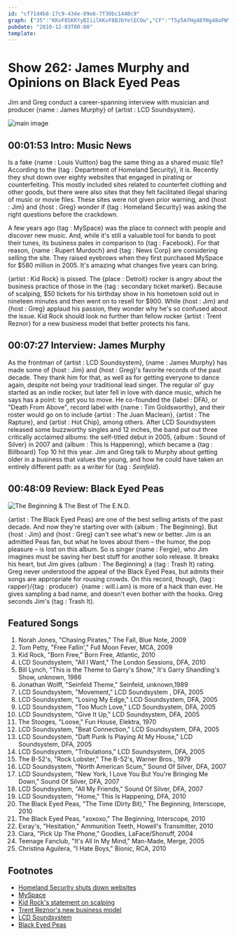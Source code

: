 ```yaml
---
id: "cf71d4b8-17c9-434e-89e6-7f30bc1440c9"
graph: {"35":"KKvF8SKKYyBIiilKKvF8BJbYelECOw","CF":"TSy5AfHg48fHg48oFWYwfHg48sTYTyIxfAifHg488DkhrTSy5ATSy5AoFWYwkhsHOoFWYwlgKy3oFWYwiyMScoFWYwMHVNYoFWYw","289":"BDfEyxrEsfBQsAMxrEsfBQsAMX6cfdBHm1GBQsAM3yXPiChgWJ3koZS3yXPi"}
pubdate: "2010-12-03T00:00"
template: 
---
```






# Show 262: James Murphy and Opinions on Black Eyed Peas

Jim and Greg conduct a career-spanning interview with musician and producer {name : James Murphy} of {artist : LCD Soundsystem}.

![main image](https://static.soundopinions.org/images/2010/jamesmurphy.jpg)



## 00:01:53 Intro: Music News

Is a fake {name : Louis Vuitton} bag the same thing as a shared music file? According to the {tag : Department of Homeland Security}, it is. Recently they shut down over eighty websites that engaged in pirating or counterfeiting. This mostly included sites related to counterfeit clothing and other goods, but there were also sites that they felt facilitated illegal sharing of music or movie files. These sites were not given prior warning, and {host : Jim} and {host : Greg} wonder if {tag : Homeland Security} was asking the right questions before the crackdown.

A few years ago {tag : MySpace} was the place to connect with people and discover new music. And, while it's still a valuable tool for bands to post their tunes, its business pales in comparison to {tag : Facebook}. For that reason, {name : Rupert Murdoch} and {tag : News Corp} are considering selling the site. They raised eyebrows when they first purchased MySpace for $580 million in 2005. It's amazing what changes five years can bring.

{artist : Kid Rock} is pissed. The {place : Detroit} rocker is angry about the business practice of those in the {tag : secondary ticket market}. Because of scalping, $50 tickets for his birthday show in his hometown sold out in nineteen minutes and then went on to resell for $900. While {host : Jim} and {host : Greg} applaud his passion, they wonder why he's so confused about the issue. Kid Rock should look no further than fellow rocker {artist : Trent Reznor} for a new business model that better protects his fans.



## 00:07:27 Interview: James Murphy

As the frontman of {artist : LCD Soundsystem}, {name : James Murphy} has made some of {host : Jim} and {host : Greg}'s favorite records of the past decade. They thank him for that, as well as for getting everyone to dance again, despite not being your traditional lead singer. The regular ol' guy started as an indie rocker, but later fell in love with dance music, which he says has a point: to get you to move. He co-founded the {label : DFA}, or "Death From Above", record label with {name : Tim Goldsworthy}, and their roster would go on to include {artist : The Juan Maclean}, {artist : The Rapture}, and {artist : Hot Chip}, among others. After LCD Soundsystem released some buzzworthy singles and 12 inches, the band put out three critically acclaimed albums: the self-titled debut in 2005, {album : Sound of Silver} in 2007 and {album : This Is Happening}, which became a {tag : Billboard} Top 10 hit this year. Jim and Greg talk to Murphy about getting older in a business that values the young, and how he could have taken an entirely different path: as a writer for {tag : *Seinfeld*}.



## 00:48:09 Review: Black Eyed Peas

![The Beginning & The Best of The E.N.D.](https://static.soundopinions.org/assets/262/2890.jpg)

{artist : The Black Eyed Peas} are one of the best selling artists of the past decade. And now they're starting over with {album : The Beginning}. But {host : Jim} and {host : Greg} can't see what's new or better. Jim is an admitted Peas fan, but what he loves about them – the humor, the pop pleasure – is lost on this album. So is singer {name : Fergie}, who Jim imagines must be saving her best stuff for another solo release. It breaks his heart, but Jim gives {album : The Beginning} a {tag : Trash It} rating. Greg never understood the appeal of the Black Eyed Peas, but admits their songs are appropriate for rousing crowds. On this record, though, {tag : rapper}/{tag : producer}  {name : will.i.am} is more of a hack than ever. He gives sampling a bad name, and doesn't even bother with the hooks. Greg seconds Jim's {tag : Trash It}.



## Featured Songs

1. Norah Jones, "Chasing Pirates," The Fall, Blue Note, 2009
2. Tom Petty, "Free Fallin'," Full Moon Fever, MCA, 2009
3. Kid Rock, "Born Free," Born Free, Atlantic, 2010
4. LCD Soundsystem, "All I Want," The London Sessions, DFA, 2010
5. Bill Lynch, "This is the Theme to Garry's Show," It's Garry Shandling's Show, unknown, 1986
6. Jonathan Wolff, "Seinfeld Theme," Seinfeld, unknown,1989
7. LCD Soundsystem, "Movement," LCD Soundsystem , DFA, 2005
8. LCD Soundsystem, "Losing My Edge," LCD Soundsystem, DFA, 2005
9. LCD Soundsystem, "Too Much Love," LCD Soundsystem, DFA, 2005
10. LCD Soundsystem, "Give It Up," LCD Soundsystem, DFA, 2005
11. The Stooges, "Loose," Fun House, Elektra, 1970
12. LCD Soundsystem, "Beat Connection," LCD Soundsystem, DFA, 2005
13. LCD Soundsystem, "Daft Punk Is Playing At My House," LCD Soundsystem, DFA, 2005
14. LCD Soundsystem, "Tribulations," LCD Soundsystem, DFA, 2005
15. The B-52's, "Rock Lobster," The B-52's, Warner Bros., 1979
16. LCD Soundsystem, "North American Scum," Sound Of Silver, DFA, 2007
17. LCD Soundsystem, "New York, I Love You But You're Bringing Me Down," Sound Of Silver, DFA, 2007
18. LCD Soundsystem, "All My Friends," Sound Of Silver, DFA, 2007
19. LCD Soundsystem, "Home," This Is Happening, DFA, 2010
20. The Black Eyed Peas, "The Time (Dirty Bit)," The Beginning, Interscope, 2010
21. The Black Eyed Peas, "xoxoxo," The Beginning, Interscope, 2010
22. Exray's, "Hesitation," Ammunition Teeth, Howell's Transmitter, 2010
23. Ciara, "Pick Up The Phone," Goodies, LaFace/Shonuff, 2004
24. Teenage Fanclub, "It's All In My Mind," Man-Made, Merge, 2005
25. Christina Aguilera, "I Hate Boys," Bionic, RCA, 2010



## Footnotes

- [Homeland Security shuts down websites](http://www.nytimes.com/2010/11/27/technology/27torrent.html?_r=1&src=me)
- [MySpace](http://www.myspace.com/)
- [Kid Rock's statement on scalping](https://web.archive.org/web/20101202025819/http://www.kidrock.com/news/fans-upset-about-ford-field-tickets-and-what-not/)
- [Trent Reznor's new business model](http://latimesblogs.latimes.com/music_blog/2009/03/trent-reznor-lo.html)
- [LCD Soundsystem](http://www.lcdsoundsystem.com/)
- [Black Eyed Peas](http://www.blackeyedpeas.com/)